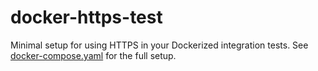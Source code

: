 # docker-https-test

Minimal setup for using HTTPS in your Dockerized integration tests. See
[docker-compose.yaml](./docker-compose.yaml) for the full setup.
